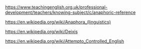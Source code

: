
https://www.teachingenglish.org.uk/professional-development/teachers/knowing-subject/c/anaphoric-reference

https://en.wikipedia.org/wiki/Anaphora_(linguistics)

https://en.wikipedia.org/wiki/Deixis

https://en.wikipedia.org/wiki/Attempto_Controlled_English
